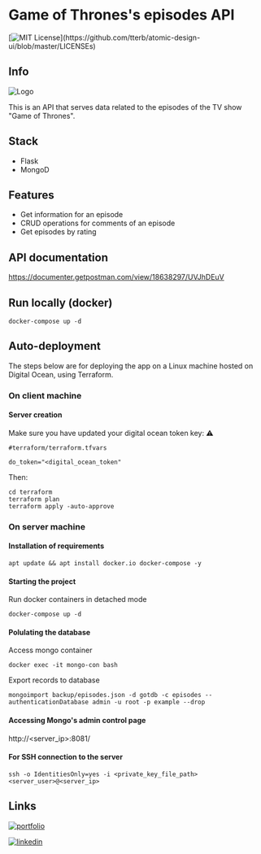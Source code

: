 
# Game of Thrones's episodes API

[![MIT License](https://img.shields.io/apm/l/atomic-design-ui.svg?)](https://github.com/tterb/atomic-design-ui/blob/master/LICENSEs)

## Info

![Logo](https://franklincovey.com.br/wp-content/uploads/2019/05/1-Game-of-thrones.jpg)

This is an API that serves data related to the episodes of the TV show "Game of Thrones".

## Stack

* Flask
* MongoD

## Features

* Get information for an episode
* CRUD operations for comments of an episode
* Get episodes by rating
 
## API documentation

https://documenter.getpostman.com/view/18638297/UVJhDEuV

## Run locally (docker)

    docker-compose up -d

## Auto-deployment

The steps below are for deploying the app on a Linux machine hosted on Digital Ocean, using Terraform. 

### On client machine

#### Server creation

Make sure you have updated your digital ocean token key: :warning:

    
    #terraform/terraform.tfvars

    do_token="<digital_ocean_token"


Then:

    cd terraform 
    terraform plan
    terraform apply -auto-approve

### On server machine

#### Installation of requirements

    apt update && apt install docker.io docker-compose -y

#### Starting the project

Run docker containers in detached mode

    docker-compose up -d

#### Polulating the database

Access mongo container

    docker exec -it mongo-con bash

Export records to database

    mongoimport backup/episodes.json -d gotdb -c episodes --authenticationDatabase admin -u root -p example --drop 


#### Accessing Mongo's admin control page

http://<server_ip>:8081/

#### For SSH connection to the server

    ssh -o IdentitiesOnly=yes -i <private_key_file_path> <server_user>@<server_ip>

## Links

[![portfolio](https://img.shields.io/badge/my_portfolio-000?style=for-the-badge&logo=ko-fi&logoColor=white)](https://costa86.com/)

[![linkedin](https://img.shields.io/badge/linkedin-0A66C2?style=for-the-badge&logo=linkedin&logoColor=white)](https://www.linkedin.com/in/costa86/)
